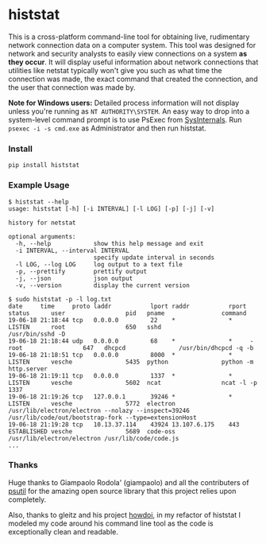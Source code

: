 # histstat

This is a cross-platform command-line tool for obtaining live, rudimentary network connection data on a computer system. This tool was designed for network and security analysts to easily view connections on a system **as they occur**. It will display useful information about network connections that utilities like netstat typically won't give you such as what time the connection was made, the exact command that created the connection, and the user that connection was made by.

**Note for Windows users:** Detailed process information will not display unless you're running as `NT AUTHORITY\SYSTEM`. An easy way to drop into a system-level command prompt is to use PsExec from [SysInternals](https://technet.microsoft.com/en-us/sysinternals/bb842062.aspx). Run `psexec -i -s cmd.exe` as Administrator and then run histstat.

### Install

`pip install histstat`

### Example Usage

```
$ histstat --help
usage: histstat [-h] [-i INTERVAL] [-l LOG] [-p] [-j] [-v]

history for netstat

optional arguments:
  -h, --help            show this help message and exit
  -i INTERVAL, --interval INTERVAL
                        specify update interval in seconds
  -l LOG, --log LOG     log output to a text file
  -p, --prettify        prettify output
  -j, --json            json output
  -v, --version         display the current version

$ sudo histstat -p -l log.txt
date     time     proto laddr           lport raddr           rport status      user                 pid   pname                command
19-06-18 21:18:44 tcp   0.0.0.0         22    *               *     LISTEN      root                 650   sshd                 /usr/bin/sshd -D
19-06-18 21:18:44 udp   0.0.0.0         68    *               *     -           root                 647   dhcpcd               /usr/bin/dhcpcd -q -b
19-06-18 21:18:51 tcp   0.0.0.0         8000  *               *     LISTEN      vesche               5435  python               python -m http.server
19-06-18 21:19:11 tcp   0.0.0.0         1337  *               *     LISTEN      vesche               5602  ncat                 ncat -l -p 1337
19-06-18 21:19:26 tcp   127.0.0.1       39246 *               *     LISTEN      vesche               5772  electron             /usr/lib/electron/electron --nolazy --inspect=39246 /usr/lib/code/out/bootstrap-fork --type=extensionHost
19-06-18 21:19:28 tcp   10.13.37.114    43924 13.107.6.175    443   ESTABLISHED vesche               5689  code-oss             /usr/lib/electron/electron /usr/lib/code/code.js
...
```

### Thanks

Huge thanks to Giampaolo Rodola' (giampaolo) and all the contributers of [psutil](https://github.com/giampaolo/psutil) for the amazing open source library that this project relies upon completely.

Also, thanks to gleitz and his project [howdoi](https://github.com/gleitz/howdoi), in my refactor of histstat I modeled my code around his command line tool as the code is exceptionally clean and readable.
